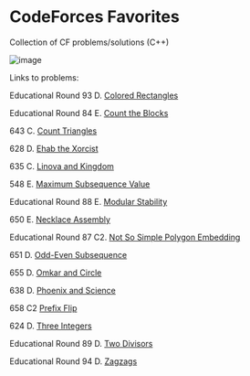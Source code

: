 # CodeForces Favorites
Collection of CF problems/solutions (C++)

![image](https://github.com/KevinyWu/kevinywu.github.io/blob/main/images/projects/codeforces.jpg)

Links to problems:

Educational Round 93 D. [Colored Rectangles](https://codeforces.com/contest/1398/problem/D)

Educational Round 84 E. [Count the Blocks](https://codeforces.com/contest/1327/problem/E)

643 C. [Count Triangles](https://codeforces.com/contest/1355/problem/C)

628 D. [Ehab the Xorcist](https://codeforces.com/contest/1325/problem/D)

635 C. [Linova and Kingdom](https://codeforces.com/contest/1337/problem/C)

548 E. [Maximum Subsequence Value](https://codeforces.com/contest/1365/problem/E)

Educational Round 88 E. [Modular Stability](https://codeforces.com/contest/1359/problem/E)

650 E. [Necklace Assembly](https://codeforces.com/contest/1367/problem/E)

Educational Round 87 C2. [Not So Simple Polygon Embedding](https://codeforces.com/contest/1354/problem/C2)

651 D. [Odd-Even Subsequence](https://codeforces.com/contest/1370/problem/D)

655 D. [Omkar and Circle](https://codeforces.com/contest/1372/problem/D)

638 D. [Phoenix and Science](https://codeforces.com/contest/1348/problem/D)

658 C2 [Prefix Flip](https://codeforces.com/contest/1382/problem/C2)

624 D. [Three Integers](https://codeforces.com/contest/1311/problem/D)

Educational Round 89 D. [Two Divisors](https://codeforces.com/contest/1366/problem/D)

Educational Round 94 D. [Zagzags](https://codeforces.com/contest/1400/problem/D)

